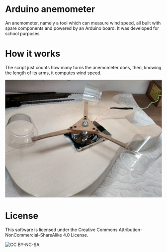 # Arduino anemometer

An anemometer, namely a tool  which can measure wind speed, all built with spare components and powered by an Arduino board. It was developed for school purposes.

# How it works

The script just counts how many turns the anemometer does, then, knowing the length of its arms, it computes wind speed.

![Picture](photos/IMG_20151022_154947.jpg)

# License

This software is licensed under the Creative Commons Attribution-NonCommercial-ShareAlike 4.0 License.

![CC BY-NC-SA](https://i.creativecommons.org/l/by-nc-sa/4.0/88x31.png)